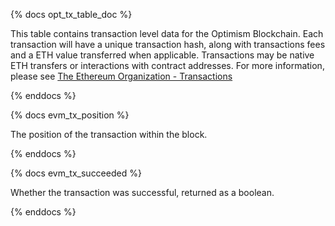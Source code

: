 {% docs opt_tx_table_doc %}

This table contains transaction level data for the Optimism Blockchain. Each transaction will have a unique transaction hash, along with transactions fees and a ETH value transferred when applicable. Transactions may be native ETH transfers or interactions with contract addresses. For more information, please see [The Ethereum Organization - Transactions](https://ethereum.org/en/developers/docs/transactions/)

{% enddocs %}

{% docs evm_tx_position %}

The position of the transaction within the block. 

{% enddocs %}

{% docs evm_tx_succeeded %}

Whether the transaction was successful, returned as a boolean.

{% enddocs %}
